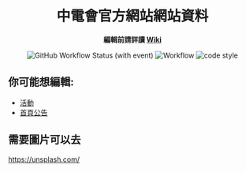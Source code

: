 <div align=center>

# 中電會官方網站網站資料

**編輯前請詳讀 [Wiki](https://github.com/SCAICT/website/wiki)**

![GitHub Workflow Status (with event)](https://img.shields.io/github/actions/workflow/status/SCAICT/website-data/.github%2Fworkflows%2Fevents.yml?label=公告部屬&style=flat-square) ![Workflow](https://img.shields.io/github/deployments/SCAICT/Website/production?label=前端部屬&style=flat-square) ![code style](https://img.shields.io/badge/code_style-prettier-ff69b4.svg?style=flat-square&label=格式化風格)

</div>

## 你可能想編輯:

* [活動](https://github.com/SCAICT/website-data/edit/main/events.md)
* [首頁公告](https://github.com/SCAICT/website-data/edit/main/home.json)

## 需要圖片可以去

<https://unsplash.com/>
